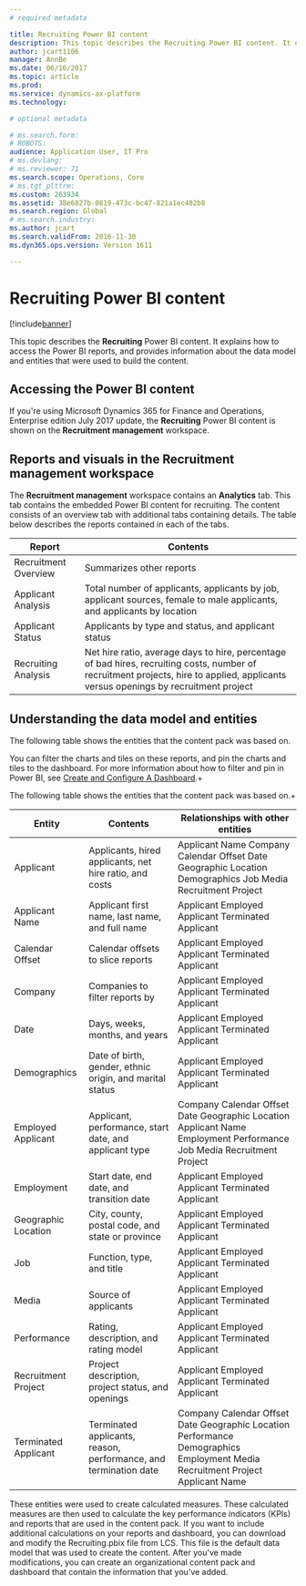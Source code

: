 ```yaml
---
# required metadata

title: Recruiting Power BI content
description: This topic describes the Recruiting Power BI content. It explains how to access the reports, and provides information about the data model and entities that were used to build the content.
author: jcart1106 
manager: AnnBe
ms.date: 06/16/2017
ms.topic: article
ms.prod: 
ms.service: dynamics-ax-platform
ms.technology: 

# optional metadata

# ms.search.form: 
# ROBOTS: 
audience: Application User, IT Pro
# ms.devlang: 
# ms.reviewer: 71
ms.search.scope: Operations, Core
# ms.tgt_pltfrm: 
ms.custom: 263934
ms.assetid: 38e6827b-0819-473c-bc47-821a1ec482b8
ms.search.region: Global
# ms.search.industry: 
ms.author: jcart
ms.search.validFrom: 2016-11-30
ms.dyn365.ops.version: Version 1611

---
```


# Recruiting Power BI content

[!include[banner](../includes/banner.md)]

This topic describes the **Recruiting** Power BI content. It explains how to access the Power BI reports, and provides information about the data model and entities that were used to build the content.

## Accessing the Power BI content
If you're using Microsoft Dynamics 365 for Finance and Operations, Enterprise edition July 2017 update, the **Recruiting** Power BI content is shown on the **Recruitment management** workspace. 

## Reports and visuals in the Recruitment management workspace
The **Recruitment management** workspace contains an **Analytics** tab. This tab contains the embedded Power BI content for recruiting. The content consists of an overview tab with additional tabs containing details. The table below describes the reports contained in each of the tabs.

| **Report**           | **Contents**                                                                                                                                                                        |
|----------------------|-------------------------------------------------------------------------------------------------------------------------------------------------------------------------------------|
| Recruitment Overview | Summarizes other reports                                                                                                                                                            |
| Applicant Analysis   | Total number of applicants, applicants by job, applicant sources, female to male applicants, and applicants by location                                                             |
| Applicant Status     | Applicants by type and status, and applicant status                                                                                                                                 |
| Recruiting Analysis  | Net hire ratio, average days to hire, percentage of bad hires, recruiting costs, number of recruitment projects, hire to applied, applicants versus openings by recruitment project |

## Understanding the data model and entities
The following table shows the entities that the content pack was based on.

You can filter the charts and tiles on these reports, and pin the charts and
tiles to the dashboard. For more information about how to filter and pin in
Power BI, see [Create and Configure A
Dashboard](https://powerbi.microsoft.com/en-us/guided-learning/powerbi-learning-4-2-create-configure-dashboards).+

The following table shows the entities that the content pack was based on.+

| **Entity**           | **Contents**                                                     | **Relationships with other entities**                                                                                         |
|----------------------|------------------------------------------------------------------|-------------------------------------------------------------------------------------------------------------------------------|
| Applicant            | Applicants, hired applicants, net hire ratio, and costs          | Applicant Name Company Calendar Offset Date Geographic Location Demographics Job Media Recruitment Project                    |
| Applicant Name       | Applicant first name, last name, and full name                   | Applicant Employed Applicant Terminated Applicant                                                                             |
| Calendar Offset      | Calendar offsets to slice reports                                | Applicant Employed Applicant Terminated Applicant                                                                             |
| Company              | Companies to filter reports by                                   | Applicant Employed Applicant Terminated Applicant                                                                             |
| Date                 | Days, weeks, months, and years                                   | Applicant Employed Applicant Terminated Applicant                                                                             |
| Demographics         | Date of birth, gender, ethnic origin, and marital status         | Applicant Employed Applicant Terminated Applicant                                                                             |
| Employed Applicant   | Applicant, performance, start date, and applicant type           | Company Calendar Offset Date Geographic Location Applicant Name Employment Performance Job Media Recruitment Project          |
| Employment           | Start date, end date, and transition date                        | Applicant Employed Applicant Terminated Applicant                                                                             |
| Geographic Location  | City, county, postal code, and state or province                 | Applicant Employed Applicant Terminated Applicant                                                                             |
| Job                  | Function, type, and title                                        | Applicant Employed Applicant Terminated Applicant                                                                             |
| Media                | Source of applicants                                             | Applicant Employed Applicant Terminated Applicant                                                                             |
| Performance          | Rating, description, and rating model                            | Applicant Employed Applicant Terminated Applicant                                                                             |
| Recruitment Project  | Project description, project status, and openings                | Applicant Employed Applicant Terminated Applicant                                                                             |
| Terminated Applicant | Terminated applicants, reason, performance, and termination date | Company Calendar Offset Date Geographic Location Performance Demographics Employment Media Recruitment Project Applicant Name |

These entities were used to create calculated measures. These calculated measures are then used to calculate the key performance indicators (KPIs) and reports that are used in the content pack. If you want to include additional calculations on your reports and dashboard, you can download and modify the Recruiting.pbix file from LCS. This file is the default data model that was used to create the content. After you've made modifications, you can create an organizational content pack and dashboard that contain the information that you’ve added.





